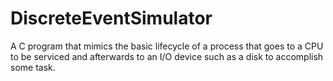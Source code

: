 # DiscreteEventSimulator
A C program that mimics the basic lifecycle of a process that goes to a CPU to be serviced and afterwards to an I/O device such as a disk to accomplish some task. 
